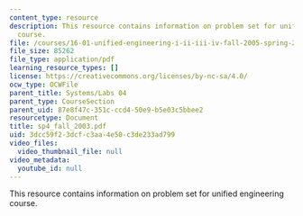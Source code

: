 ```yaml
---
content_type: resource
description: This resource contains information on problem set for unified engineering
  course.
file: /courses/16-01-unified-engineering-i-ii-iii-iv-fall-2005-spring-2006/3dcc59f23dcfc3aa4e50c3de233ad799_sp4_fall_2003.pdf
file_size: 85262
file_type: application/pdf
learning_resource_types: []
license: https://creativecommons.org/licenses/by-nc-sa/4.0/
ocw_type: OCWFile
parent_title: Systems/Labs 04
parent_type: CourseSection
parent_uid: 87e8f47c-351c-ccd4-50e9-b5e03c5bbee2
resourcetype: Document
title: sp4_fall_2003.pdf
uid: 3dcc59f2-3dcf-c3aa-4e50-c3de233ad799
video_files:
  video_thumbnail_file: null
video_metadata:
  youtube_id: null
---
```

This resource contains information on problem set for unified engineering course.